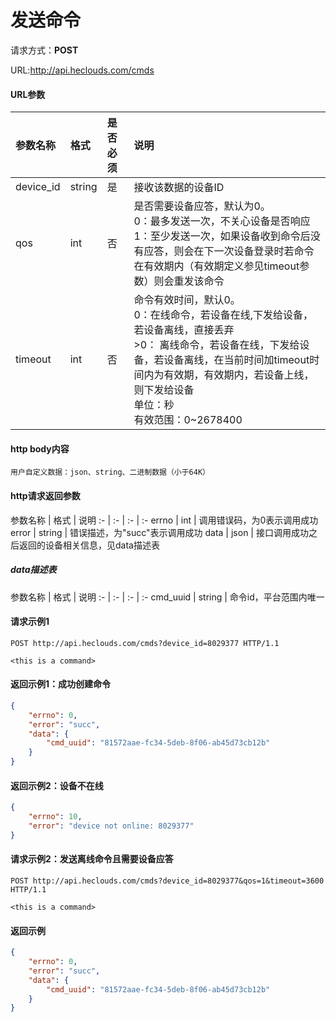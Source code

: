 # 发送命令
请求方式：**POST**

URL:http://api.heclouds.com/cmds

#### URL参数
参数名称 | 格式 | 是否必须 | 说明
:- | :- | :- | :- 
device_id | string | 是 | 接收该数据的设备ID
qos | int | 否 | 是否需要设备应答，默认为0。<br>0：最多发送一次，不关心设备是否响应<br>1：至少发送一次，如果设备收到命令后没有应答，则会在下一次设备登录时若命令在有效期内（有效期定义参见timeout参数）则会重发该命令
timeout | int | 否 | 命令有效时间，默认0。<br>0：在线命令，若设备在线,下发给设备，若设备离线，直接丢弃<br>>0： 离线命令，若设备在线，下发给设备，若设备离线，在当前时间加timeout时间内为有效期，有效期内，若设备上线，则下发给设备<br>单位：秒<br>有效范围：0~2678400


#### http body内容
    用户自定义数据：json、string、二进制数据（小于64K）

#### http请求返回参数
参数名称 | 格式 | 说明
:- | :- | :- | :- 
errno | int | 调用错误码，为0表示调用成功
error | string | 错误描述，为"succ"表示调用成功
data | json | 接口调用成功之后返回的设备相关信息，见data描述表

##### data描述表
参数名称 | 格式 | 说明
:- | :- | :- | :- 
cmd_uuid | string | 命令id，平台范围内唯一


#### 请求示例1

```text
POST http://api.heclouds.com/cmds?device_id=8029377 HTTP/1.1

<this is a command>
```

#### 返回示例1：成功创建命令
```json
{
	"errno": 0,
	"error": "succ",
	"data": {
		"cmd_uuid": "81572aae-fc34-5deb-8f06-ab45d73cb12b"
	}
}
```
#### 返回示例2：设备不在线
```json
{
	"errno": 10,
	"error": "device not online: 8029377"
}
```


#### 请求示例2：发送离线命令且需要设备应答

```text
POST http://api.heclouds.com/cmds?device_id=8029377&qos=1&timeout=3600 HTTP/1.1

<this is a command>
```

#### 返回示例
```json
{
	"errno": 0,
	"error": "succ",
	"data": {
		"cmd_uuid": "81572aae-fc34-5deb-8f06-ab45d73cb12b"
	}
}
```